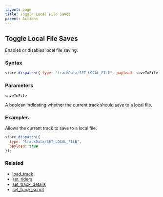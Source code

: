 ```yaml
---
layout: page
title: Toggle Local File Saves
parent: Actions
---
```


## Toggle Local File Saves

Enables or disables local file saving.

### Syntax

```js
store.dispatch({ type: "trackData/SET_LOCAL_FILE", payload: saveToFile });
```

### Parameters

`saveToFile`

A boolean indicating whether the current track should save to a local file.

### Examples

Allows the current track to save to a local file.

```js
store.dispatch({
  type: "trackData/SET_LOCAL_FILE",
  payload: true
});
```

### Related

- [load_track](./load_track.md)
- [set_riders](./set_riders.md)
- [set_track_details](./set_track_details.md)
- [set_track_script](./set_track_script.md)
